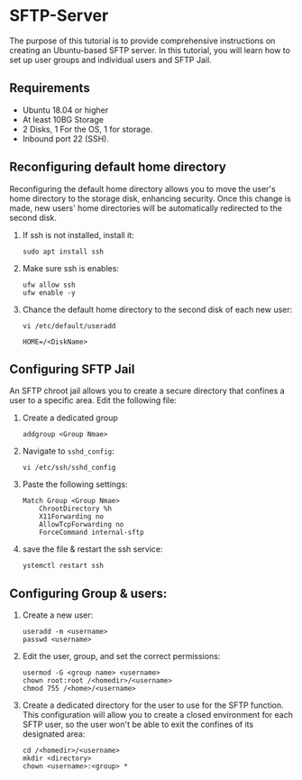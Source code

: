 
# SFTP-Server
The purpose of this tutorial is to provide comprehensive instructions on creating an Ubuntu-based SFTP server. In this tutorial, you will learn how to set up user groups and individual users and SFTP Jail.


## Requirements
- Ubuntu 18.04 or higher
- At least 10BG Storage 
- 2 Disks, 1 For the OS, 1 for storage.
- Inbound port 22 (SSH).

## Reconfiguring default home directory
Reconfiguring the default home directory allows you to move the user's home directory to the storage disk, enhancing security. Once this change is made, new users' home directories will be automatically redirected to the second disk.
1. If ssh is not installed, install it:
    ```
    sudo apt install ssh
    
    ```
2. Make sure ssh is enables:
    ```
    ufw allow ssh
    ufw enable -y
    ```
3. Chance the default home directory to the second disk of each new user:
    ```
    vi /etc/default/useradd
  
    HOME=/<DiskName>
    ```
## Configuring SFTP Jail
An SFTP chroot jail allows you to create a secure directory that confines a user to a specific area.
Edit the following file:
1. Create a dedicated group
    ```
    addgroup <Group Nmae>
    ```
2. Navigate to ```sshd_config```:
    ```
    vi /etc/ssh/sshd_config
    ```
3. Paste the following settings:
    ```
    Match Group <Group Nmae>
        ChrootDirectory %h
        X11Forwarding no
        AllowTcpForwarding no
        ForceCommand internal-sftp
    ```
4. save the file & restart the ssh service:
    ```
    ystemctl restart ssh
    ```

## Configuring Group & users:
1. Create a new user: 
    ```
    useradd -m <username>
    passwd <username>
    ```
2. Edit the user, group, and set the correct permissions:
    ```
    usermod -G <group name> <username>
    chown root:root /<homedir>/<username>
    chmod 755 /<home>/<username>
    ```

3. Create a dedicated directory for the user to use for the SFTP function.
  This configuration will allow you to create a closed environment for each SFTP user, so the user won't be able to exit the confines of its designated area:
    ```
    cd /<homedir>/<username>
    mkdir <directory>
    chown <username>:<group> *
    ```

